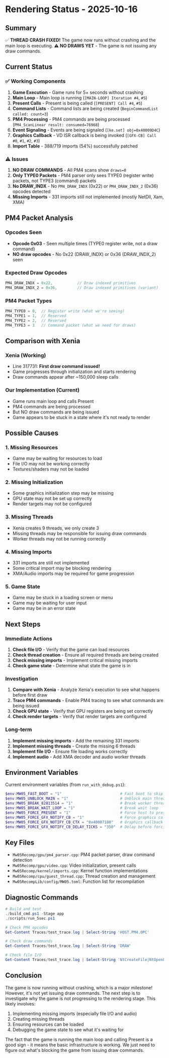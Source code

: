 # Rendering Status - 2025-10-16

## Summary
✅ **THREAD CRASH FIXED!** The game now runs without crashing and the main loop is executing.
⚠️ **NO DRAWS YET** - The game is not issuing any draw commands.

## Current Status

### ✅ Working Components
1. **Game Execution** - Game runs for 5+ seconds without crashing
2. **Main Loop** - Main loop is running (`[MAIN-LOOP] Iteration #4`, `#5`)
3. **Present Calls** - Present is being called (`[PRESENT] Call #4`, `#5`)
4. **Command Lists** - Command lists are being created (`BeginCommandList called: count=3`)
5. **PM4 Processing** - PM4 commands are being processed (`PM4_ScanLinear result: consumed=76968`)
6. **Event Signaling** - Events are being signaled (`[ke.set] obj=0x40009D4C`)
7. **Graphics Callback** - VD ISR callback is being invoked (`[GFX-CB] Call #0`, `#1`, `#2`, `#3`)
8. **Import Table** - 388/719 imports (54%) successfully patched

### ⚠️ Issues
1. **NO DRAW COMMANDS** - All PM4 scans show `draws=0`
2. **Only TYPE0 Packets** - PM4 parser only sees TYPE0 (register write) packets, not TYPE3 (command) packets
3. **No DRAW_INDX** - No `PM4_DRAW_INDX` (0x22) or `PM4_DRAW_INDX_2` (0x36) opcodes detected
4. **Missing Imports** - 331 imports still not implemented (mostly NetDll, Xam, XMA)

## PM4 Packet Analysis

### Opcodes Seen
- **Opcode 0x03** - Seen multiple times (TYPE0 register write, not a draw command)
- **NO draw opcodes** - No 0x22 (DRAW_INDX) or 0x36 (DRAW_INDX_2) seen

### Expected Draw Opcodes
```cpp
PM4_DRAW_INDX = 0x22,           // Draw indexed primitives
PM4_DRAW_INDX_2 = 0x36,         // Draw indexed primitives (variant)
```

### PM4 Packet Types
```cpp
PM4_TYPE0 = 0,  // Register write (what we're seeing)
PM4_TYPE1 = 1,  // Reserved
PM4_TYPE2 = 2,  // Reserved
PM4_TYPE3 = 3   // Command packet (what we need for draws)
```

## Comparison with Xenia

### Xenia (Working)
- Line 317731: **First draw command issued!**
- Game progresses through initialization and starts rendering
- Draw commands appear after ~150,000 sleep calls

### Our Implementation (Current)
- Game runs main loop and calls Present
- PM4 commands are being processed
- But NO draw commands are being issued
- Game appears to be stuck in a state where it's not ready to render

## Possible Causes

### 1. Missing Resources
- Game may be waiting for resources to load
- File I/O may not be working correctly
- Textures/shaders may not be loaded

### 2. Missing Initialization
- Some graphics initialization step may be missing
- GPU state may not be set up correctly
- Render targets may not be configured

### 3. Missing Threads
- Xenia creates 9 threads, we only create 3
- Missing threads may be responsible for issuing draw commands
- Worker threads may not be running correctly

### 4. Missing Imports
- 331 imports are still not implemented
- Some critical import may be blocking rendering
- XMA/Audio imports may be required for game progression

### 5. Game State
- Game may be stuck in a loading screen or menu
- Game may be waiting for user input
- Game may be in an error state

## Next Steps

### Immediate Actions
1. **Check file I/O** - Verify that the game can load resources
2. **Check thread creation** - Ensure all required threads are being created
3. **Check missing imports** - Implement critical missing imports
4. **Check game state** - Determine what state the game is in

### Investigation
1. **Compare with Xenia** - Analyze Xenia's execution to see what happens before first draw
2. **Trace PM4 commands** - Enable PM4 tracing to see what commands are being issued
3. **Check GPU state** - Verify that GPU registers are being set correctly
4. **Check render targets** - Verify that render targets are configured

### Long-term
1. **Implement missing imports** - Add the remaining 331 imports
2. **Implement missing threads** - Create the missing 6 threads
3. **Implement file I/O** - Ensure file loading works correctly
4. **Implement audio** - Add XMA decoder and audio worker threads

## Environment Variables

Current environment variables (from `run_with_debug.ps1`):
```powershell
$env:MW05_FAST_BOOT = "1"                          # Fast boot to skip delays
$env:MW05_UNBLOCK_MAIN = "1"                       # Unblock main thread (WORKING)
$env:MW05_BREAK_82813514 = "1"                     # Break worker thread loop (WORKING)
$env:MW05_BREAK_WAIT_LOOP = "1"                    # Break wait loop
$env:MW05_FORCE_PRESENT = "1"                      # Force host to present frames
$env:MW05_FORCE_GFX_NOTIFY_CB = "1"                # Force graphics callback registration
$env:MW05_FORCE_GFX_NOTIFY_CB_CTX = "0x40007180"   # Graphics callback context address
$env:MW05_FORCE_GFX_NOTIFY_CB_DELAY_TICKS = "350"  # Delay before forcing callback
```

## Key Files
- `Mw05Recomp/gpu/pm4_parser.cpp`: PM4 packet parser, draw command detection
- `Mw05Recomp/gpu/video.cpp`: Video initialization, present calls
- `Mw05Recomp/kernel/imports.cpp`: Kernel function implementations
- `Mw05Recomp/cpu/guest_thread.cpp`: Thread creation and management
- `Mw05RecompLib/config/MW05.toml`: Function list for recompilation

## Diagnostic Commands
```powershell
# Build and test
./build_cmd.ps1 -Stage app
./scripts/run_5sec.ps1

# Check PM4 opcodes
Get-Content Traces/test_trace.log | Select-String 'HOST.PM4.OPC'

# Check draw commands
Get-Content Traces/test_trace.log | Select-String 'DRAW'

# Check file I/O
Get-Content Traces/test_trace.log | Select-String 'NtCreateFile|NtOpenFile|NtReadFile'
```

## Conclusion

The game is now running without crashing, which is a major milestone! However, it's not yet issuing draw commands. The next step is to investigate why the game is not progressing to the rendering stage. This likely involves:

1. Implementing missing imports (especially file I/O and audio)
2. Creating missing threads
3. Ensuring resources can be loaded
4. Debugging the game state to see what it's waiting for

The fact that the game is running the main loop and calling Present is a good sign - it means the basic infrastructure is working. We just need to figure out what's blocking the game from issuing draw commands.

